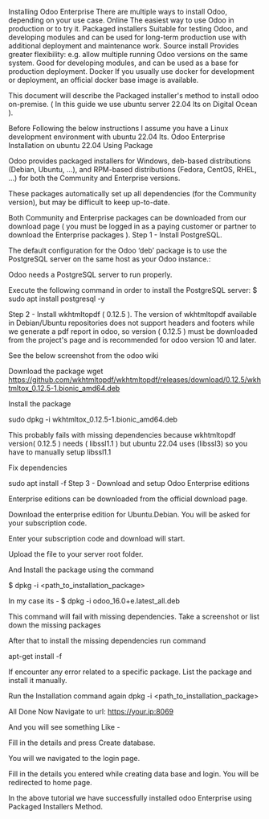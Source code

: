 Installing Odoo Enterprise
There are multiple ways to install Odoo, depending on your use case.
Online
The easiest way to use Odoo in production or to try it.
Packaged installers
Suitable for testing Odoo, and developing modules and can be used for long-term production use with additional deployment and maintenance work.
Source install
Provides greater flexibility: e.g. allow multiple running Odoo versions on the same system. Good for developing modules, and can be used as a base for production deployment.
Docker
If you usually use docker for development or deployment, an official docker base image is available.

 This document will describe the Packaged installer's method to install odoo on-premise. 
( In this guide we use ubuntu server 22.04 lts on Digital Ocean ).

Before Following the below instructions I assume you have a Linux development environment with ubuntu 22.04 lts.
Odoo Enterprise Installation on ubuntu 22.04 Using Package

Odoo provides packaged installers for Windows, deb-based distributions (Debian, Ubuntu, …), and RPM-based distributions (Fedora, CentOS, RHEL, …) for both the Community and Enterprise versions.

These packages automatically set up all dependencies (for the Community version), but may be difficult to keep up-to-date.

 Both Community and Enterprise packages can be downloaded from our download page ( you must be logged in as a paying customer or partner to download the Enterprise packages ).
Step 1 - Install  PostgreSQL. 


The default configuration for the Odoo ‘deb’ package is to use the PostgreSQL server on the same host as your Odoo instance.:

Odoo needs a PostgreSQL server to run properly.

Execute the following command in order to install the PostgreSQL server:
     $ sudo apt install postgresql -y

Step 2 - Install wkhtmltopdf (  0.12.5 ).
The version of wkhtmltopdf available in Debian/Ubuntu repositories does not support headers and footers while we generate a pdf report in odoo, so version ( 0.12.5 ) must be downloaded from the project's page and is recommended for odoo version 10 and later.

See the below screenshot from the odoo wiki

Download the package
    wget https://github.com/wkhtmltopdf/wkhtmltopdf/releases/download/0.12.5/wkhtmltox_0.12.5-1.bionic_amd64.deb

Install the package

  sudo dpkg -i wkhtmltox_0.12.5-1.bionic_amd64.deb

 This probably fails with missing dependencies because wkhtmltopdf version(  0.12.5 ) needs ( libssl1.1 ) but ubuntu 22.04 uses (libssl3) so you have to manually setup libssl1.1 

Fix dependencies

sudo apt install -f
Step 3 - Download and setup Odoo  Enterprise editions


Enterprise editions can be downloaded from the official download page.


Download the enterprise edition for Ubuntu.Debian. You will be asked for your subscription code. 

Enter your subscription code and download will start.

 Upload the file to your server root folder.


And Install the package using the command 

   $ dpkg -i <path_to_installation_package>


In my case its - $  dpkg -i odoo_16.0+e.latest_all.deb


  
This command will fail with missing dependencies. Take a screenshot or list down the missing packages

After that to  install the missing dependencies  run command 

  apt-get install -f 
      

If encounter any error related to a specific package. List the package and install it manually.

Run the Installation command again 
dpkg -i <path_to_installation_package>

All Done  Now Navigate to url: https://your.ip:8069

And you will see something Like -

Fill in the details  and press Create database.

 You will we navigated to the login page.

Fill in the details you entered while creating data base and login. You will be redirected to home page. 


In the above tutorial we have successfully installed odoo Enterprise  using Packaged Installers Method. 




           

 


